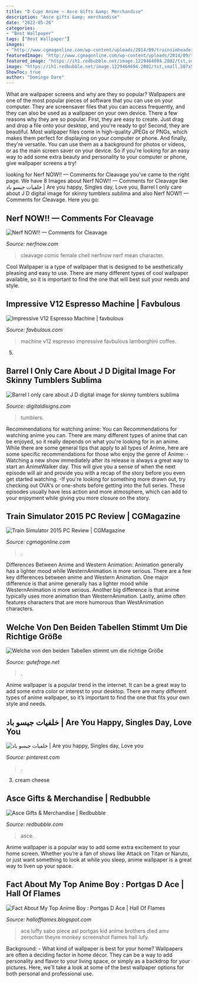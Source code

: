 ```yaml
---
title: "D Cups Anime ~ Asce Gifts &amp; Merchandise"
description: "Asce gifts &amp; merchandise"
date: "2022-05-26"
categories:
- "Best Wallpaper"
tags: ["Best Wallpaper"]
images:
- "http://www.cgmagonline.com/wp-content/uploads/2014/09/trainsimheader.jpg"
featuredImage: "http://www.cgmagonline.com/wp-content/uploads/2014/09/trainsimheader.jpg"
featured_image: "https://ih1.redbubble.net/image.1229464694.2002/tst,small,507x507-pad,600x600,f8f8f8.jpg"
image: "https://ih1.redbubble.net/image.1229464694.2002/tst,small,507x507-pad,600x600,f8f8f8.jpg"
ShowToc: true
author: "Domingo Dare"
---
```



What are wallpaper screens and why are they so popular?
Wallpapers are one of the most popular pieces of software that you can use on your computer. They are screensaver files that you can access frequently, and they can also be used as a wallpaper on your own device. There a few reasons why they are so popular. First, they are easy to create. Just drag and drop a file onto your desktop, and you're ready to go! Second, they are beautiful. Most wallpaper files come in high-quality JPEGs or PNGs, which makes them perfect for displaying on your computer or phone. And finally, they're versatile. You can use them as a background for photos or videos, or as the main screen saver on your device. So if you're looking for an easy way to add some extra beauty and personality to your computer or phone, give wallpaper screens a try!

	

		
looking for Nerf NOW!! — Comments for Cleavage you've came to the right page. We have 8 Images about Nerf NOW!! — Comments for Cleavage like خلفيات جيسو باد | Are you happy, Singles day, Love you, Barrel I only care about J D digital image for skinny tumblers sublima and also Nerf NOW!! — Comments for Cleavage. Here you go:
		
    
## Nerf NOW!! — Comments For Cleavage

<img loading=lazy src="https://www.nerfnow.com/img/638/1038.png" onerror="this.onerror=null;this.src='https://tse4.mm.bing.net/th?id=OIP.ZNgL4iwIL1fLDQsUcffwcQHaDL&amp;pid=15.1';" alt="Nerf NOW!! — Comments for Cleavage">

_Source: nerfnow.com_

>cleavage comic female chell nerfnow nerf mean character. 

	

Cool Wallpaper is a type of wallpaper that is designed to be aesthetically pleasing and easy to use. There are many different types of cool wallpaper available, so it is important to find the one that will best suit your needs and style.

    
## Impressive V12 Espresso Machine | Favbulous

<img loading=lazy src="http://favbulous.com/wp-content/uploads/2014/01/v12coffee04.jpg" onerror="this.onerror=null;this.src='https://tse1.mm.bing.net/th?id=OIP.kMe2DqePJWTqTFoB4y7EIQHaJY&amp;pid=15.1';" alt="Impressive V12 Espresso Machine | favbulous">

_Source: favbulous.com_

>machine v12 espresso impressive favbulous lamborghini coffee. 

	

5.

    
## Barrel I Only Care About J D Digital Image For Skinny Tumblers Sublima

<img loading=lazy src="http://cdn.shopify.com/s/files/1/1351/2513/products/brownbarrellicareabouteverythingthismuchjdmock_1200x1200.png?v=1592174759" onerror="this.onerror=null;this.src='https://tse4.mm.bing.net/th?id=OIP.gj27rcqNB0soLVL4AyUG8QHaFu&amp;pid=15.1';" alt="Barrel I only care about J D digital image for skinny tumblers sublima">

_Source: digitaldisigns.com_

>tumblers. 

	

Recommendations for watching anime: You can
Recommendations for watching anime you can. There are many different types of anime that can be enjoyed, so it really depends on what you're looking for in an anime. While there are some general tips that apply to all types of Anime, here are some specific recommendations for those who enjoy the genre of Anime: 
-Watching a new show immediately after its release is always a great way to start an AnimeWalker day. This will give you a sense of when the next episode will air and provide you with a recap of the story before you even get started watching. 
-If you're looking for something more drawn out, try checking out OVA's or one-shots before getting into the full series. These episodes usually have less action and more atmosphere, which can add to your enjoyment while giving you more closure on the story.

    
## Train Simulator 2015 PC Review | CGMagazine

<img loading=lazy src="http://www.cgmagonline.com/wp-content/uploads/2014/09/trainsimheader.jpg" onerror="this.onerror=null;this.src='https://tse1.mm.bing.net/th?id=OIP.3_nbWD7JqtBEIMkZpOel9wHaEK&amp;pid=15.1';" alt="Train Simulator 2015 PC Review | CGMagazine">

_Source: cgmagonline.com_

>. 

	

Differences Between Anime and Western Animation: Animation generally has a lighter mood while WesternAnimation is more serious.
There are a few key differences between anime and Western Animation. One major difference is that anime generally has a lighter mood while WesternAnimation is more serious. Another big difference is that anime typically uses more animation than WesternAnimation. Lastly, anime often features characters that are more humorous than WestAnimation characters.

    
## Welche Von Den Beiden Tabellen Stimmt Um Die Richtige Größe

<img loading=lazy src="https://images.gutefrage.net/media/fragen/bilder/welche-von-den-beiden-tabellen-stimmt-um-die-richtige-groesse-herauszufinden-/1_full.jpg?v=1438125411000" onerror="this.onerror=null;this.src='https://tse4.mm.bing.net/th?id=OIP.9-v-zSz9x0iYsDr-o4ujNQHaEK&amp;pid=15.1';" alt="Welche von den beiden Tabellen stimmt um die richtige Größe">

_Source: gutefrage.net_

>. 

	

Anime wallpaper is a popular trend in the internet. It can be a great way to add some extra color or interest to your desktop. There are many different types of anime wallpaper, so it’s important to find the one that fits your own style and needs.

    
## خلفيات جيسو باد | Are You Happy, Singles Day, Love You

<img loading=lazy src="https://i.pinimg.com/originals/dd/18/7b/dd187ba25f8a2b501d083b9d4059493e.jpg" onerror="this.onerror=null;this.src='https://tse1.mm.bing.net/th?id=OIP.zSW2cinIfMBq9PYFwTCQ1wHaNJ&amp;pid=15.1';" alt="خلفيات جيسو باد | Are you happy, Singles day, Love you">

_Source: pinterest.com_

>. 

	

3. cream cheese 

    
## Asce Gifts &amp; Merchandise | Redbubble

<img loading=lazy src="https://ih1.redbubble.net/image.1229464694.2002/tst,small,507x507-pad,600x600,f8f8f8.jpg" onerror="this.onerror=null;this.src='https://tse3.mm.bing.net/th?id=OIP.BkqPVQNM4ByP30HOyQ8shAHaHa&amp;pid=15.1';" alt="Asce Gifts &amp; Merchandise | Redbubble">

_Source: redbubble.com_

>asce. 

	

Anime wallpaper is a popular way to add some extra excitement to your home screen. Whether you’re a fan of shows like Attack on Titan or Naruto, or just want something to look at while you sleep, anime wallpaper is a great way to liven up your space.

    
## Fact About My Top Anime Boy : Portgas D Ace | Hall Of Flames

<img loading=lazy src="http://1.bp.blogspot.com/-jytenqAsjzw/UQzW_DvqFYI/AAAAAAAAAQg/URZBtpYZ7ok/s1600/Ace+Luffy+Sabo+2.png" onerror="this.onerror=null;this.src='https://tse1.mm.bing.net/th?id=OIP.aAbErNPmtIP6u5NAtlPm1gHaEI&amp;pid=15.1';" alt="Fact About My Top Anime Boy : Portgas D Ace | Hall Of Flames">

_Source: hallofflames.blogspot.com_

>ace luffy sabo piece asl portgas kid anime brothers died amv zerochan theyre monkey screenshot flames hall lufy. 

	

Background: - What kind of wallpaper is best for your home?
Wallpapers are often a deciding factor in home décor. They can be a way to add personality and flavor to your living space, or simply as a backdrop for your pictures. Here, we'll take a look at some of the best wallpaper options for both personal and professional use.

